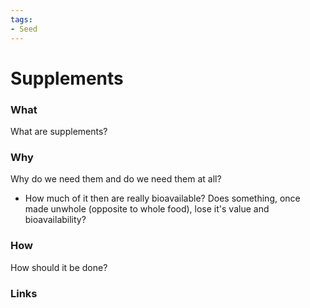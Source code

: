 ```yaml
---
tags:
- Seed
---
```


# Supplements

### What

What are supplements?

### Why

Why do we need them and do we need them at all?

- How much of it then are really bioavailable? Does something, once made unwhole (opposite to whole food), lose it's value and bioavailability?

### How

How should it be done?

### Links
